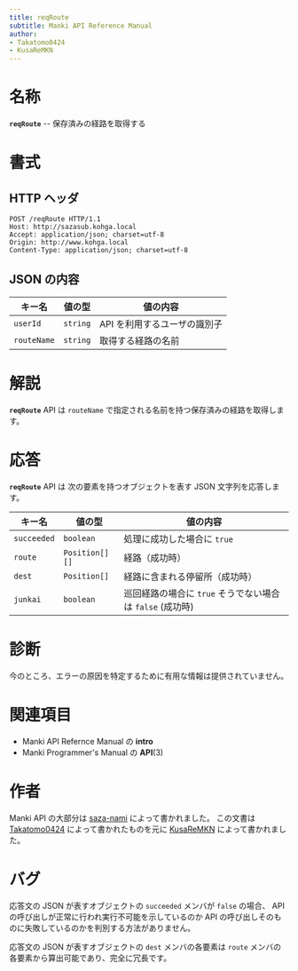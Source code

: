 ```yaml
---
title: reqRoute
subtitle: Manki API Reference Manual
author:
- Takatomo0424
- KusaReMKN
---
```

# 名称

**`reqRoute`** -- 保存済みの経路を取得する

# 書式

## HTTP ヘッダ

```http
POST /reqRoute HTTP/1.1
Host: http://sazasub.kohga.local
Accept: application/json; charset=utf-8
Origin: http://www.kohga.local
Content-Type: application/json; charset=utf-8
```

## JSON の内容

| キー名        | 値の型     | 値の内容                     |
| ------------- | ---------- | ---------------------------- |
| `userId`    | `string` | API を利用するユーザの識別子 |
| `routeName` | `string` | 取得する経路の名前           |

# 解説

**`reqRoute`** API は
`routeName` で指定される名前を持つ保存済みの経路を取得します。

# 応答

**`reqRoute`** API は
次の要素を持つオブジェクトを表す JSON 文字列を応答します。

| キー名        | 値の型           | 値の内容                                                      |
| ------------- | ---------------- | ------------------------------------------------------------- |
| `succeeded` | `boolean`      | 処理に成功した場合に `true`                                 |
| `route`     | `Position[][]` | 経路（成功時）                                                |
| `dest`      | `Position[]`   | 経路に含まれる停留所（成功時）                                |
| `junkai`    | `boolean`      | 巡回経路の場合に `true` そうでない場合は `false` (成功時) |

# 診断

今のところ、エラーの原因を特定するために有用な情報は提供されていません。

# 関連項目

- Manki API Refernce Manual の **intro**
- Manki Programmer's Manual の **API**(3)

# 作者

Manki API の大部分は [saza-nami][saza-nami] によって書かれました。
この文書は [Takatomo0424][Takatomo0424] によって書かれたものを元に
[KusaReMKN][KusaReMKN] によって書かれました。

# バグ

応答文の JSON が表すオブジェクトの `succeeded` メンバが `false` の場合、
API の呼び出しが正常に行われ実行不可能を示しているのか
API の呼び出しそのものに失敗しているのかを判別する方法がありません。

応答文の JSON が表すオブジェクトの `dest` メンバの各要素は
`route` メンバの各要素から算出可能であり、完全に冗長です。

[saza-nami]: https://github.com/saza-nami
[Takatomo0424]: https://github.com/Takatomo0424
[KusaReMKN]: https://github.com/KusaReMKN
